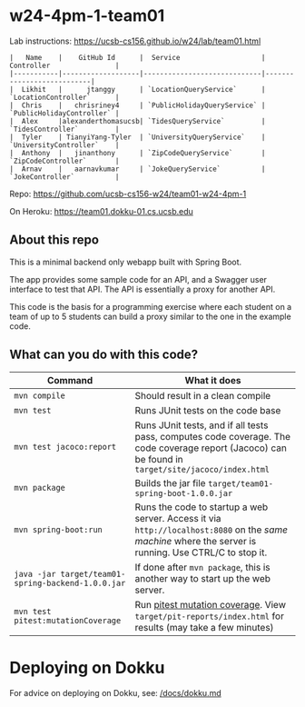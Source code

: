 # w24-4pm-1-team01

Lab instructions: <https://ucsb-cs156.github.io/w24/lab/team01.html>


```
|   Name    |    GitHub Id      |  Service                    | Controller                |
|-----------|-------------------|-----------------------------|---------------------------|
|  Likhit   |      jtanggy      | `LocationQueryService`      | `LocationController`      |
|  Chris    |   chrisriney4     | `PublicHolidayQueryService` | `PublicHolidayController` |
|  Alex     |alexanderthomasucsb| `TidesQueryService`         | `TidesController`         |
|  Tyler    | TianyiYang-Tyler  | `UniversityQueryService`    | `UniversityController`    |
|  Anthony  |   jinanthony      | `ZipCodeQueryService`       | `ZipCodeController`       |
|  Arnav    |   aarnavkumar     | `JokeQueryService`          | `JokeController`          |
```

Repo: https://github.com/ucsb-cs156-w24/team01-w24-4pm-1

On Heroku: https://team01.dokku-01.cs.ucsb.edu

## About this repo

This is a minimal backend only webapp built with Spring Boot.

The app provides some sample code for an API, and a Swagger user interface
to test that API.  The API is essentially a proxy for another API.

This code is the basis for a programming exercise where each student on a
team of up to 5 students can build a proxy similar to the one in the example code.

## What can you do with this code?

| Command | What it does   |
|----------|---------------------------------------|
| `mvn compile` | Should result in a clean compile |
| `mvn test` | Runs JUnit tests on the code base |
| `mvn test jacoco:report` | Runs JUnit tests, and if all tests pass, computes code coverage.  The code coverage report (Jacoco) can be found in `target/site/jacoco/index.html` |
| `mvn package` | Builds the jar file `target/team01-spring-boot-1.0.0.jar` |
| `mvn spring-boot:run` | Runs the code to startup a web server.  Access it via `http://localhost:8080` on the *same machine* where the server is running.  Use CTRL/C to stop it. |
| `java -jar target/team01-spring-backend-1.0.0.jar` | If done after `mvn package`, this is another way to start up the web server.|
| `mvn test pitest:mutationCoverage` | Run [pitest mutation coverage](https://pitest.org).  View `target/pit-reports/index.html` for results (may take a few minutes)|

# Deploying on Dokku

For advice on deploying on Dokku, see: [/docs/dokku.md](/docs/dokku.md)

